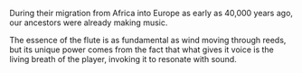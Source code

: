 During their migration from Africa into Europe as early as 40,000 years ago, our ancestors were already making music.

The essence of the flute is as fundamental as wind moving through reeds, but its unique power comes from the fact that what gives it voice is the living breath of the player, invoking it to resonate with sound. 
